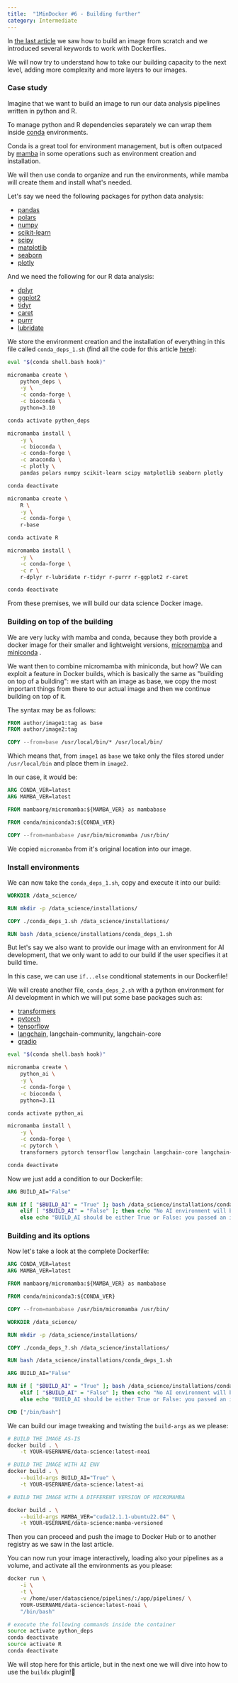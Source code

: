```yaml
---
title:  "1MinDocker #6 - Building further"
category: Intermediate 
---
```


In [the last article](https://dev.to/astrabert/1mindocker-5-build-and-push-a-docker-image-1kpm) we saw how to build an image from scratch and we introduced several keywords to work with Dockerfiles. 

We will now try to understand how to take our building capacity to the next level, adding more complexity and more layers to our images.

### Case study

Imagine that we want to build an image to run our data analysis pipelines written in python and R.

To manage python and R dependencies separately we can wrap them inside [conda](https://docs.conda.io/projects/conda/en/latest/index.html) environments.

Conda is a great tool for environment management, but is often outpaced by [mamba](https://mamba.readthedocs.io/en/latest/installation/mamba-installation.html) in some operations such as environment creation and installation.

We will then use conda to organize and run the environments, while mamba will create them and install what's needed.

Let's say we need the following packages for python data analysis:

+ [pandas](https://pandas.pydata.org/)
+ [polars](https://pola.rs/)
+ [numpy](https://numpy.org/)
+ [scikit-learn](https://scikit-learn.org/stable/)
+ [scipy](https://scipy.org)
+ [matplotlib](https://matplotlib.org/)
+ [seaborn](https://seaborn.pydata.org/)
+ [plotly](https://plotly.com/python/)

And we need the following for our R data analysis:

- [dplyr](https://dplyr.tidyverse.org/)
- [ggplot2](https://ggplot2.tidyverse.org/)
- [tidyr](https://tidyr.tidyverse.org/)
- [caret](https://topepo.github.io/caret/)
- [purrr](https://purrr.tidyverse.org/)
- [lubridate](https://lubridate.tidyverse.org/)

We store the environment creation and the installation of everything in this file called `conda_deps_1.sh` (find all the code for this article [here](https://github.com/AstraBert/1minDocker/tree/master/code_snippets/build_an_image_2)):

```bash
eval "$(conda shell.bash hook)"

micromamba create \
    python_deps \
    -y \
    -c conda-forge \
    -c bioconda \
    python=3.10

conda activate python_deps

micromamba install \
    -y \
    -c bioconda \
    -c conda-forge \
    -c anaconda \
    -c plotly \
    pandas polars numpy scikit-learn scipy matplotlib seaborn plotly

conda deactivate

micromamba create \
    R \
    -y \
    -c conda-forge \
    r-base

conda activate R

micromamba install \
    -y \
    -c conda-forge \
    -c r \
    r-dplyr r-lubridate r-tidyr r-purrr r-ggplot2 r-caret

conda deactivate  
```
From these premises, we will build our data science Docker image. 

### Building on top of the building

We are very lucky with mamba and conda, because they both provide a docker image for their smaller and lightweight versions, [micromamba](https://hub.docker.com/r/mambaorg/micromamba) and [miniconda](https://hub.docker.com/r/conda/miniconda3/) . 

We want then to combine micromamba with miniconda, but how? We can exploit a feature in Docker builds, which is basically the same as "building on top of a building": we start with an image as base, we copy the most important things from there to our actual image and then we continue building on top of it. 

The syntax may be as follows: 

```Dockerfile
FROM author/image1:tag as base
FROM author/image2:tag

COPY --from=base /usr/local/bin/* /usr/local/bin/
```

Which means that, from `image1` as `base` we take only the files stored under `/usr/local/bin` and place them in `image2`. 

In our case, it would be:

```Dockerfile
ARG CONDA_VER=latest
ARG MAMBA_VER=latest

FROM mambaorg/micromamba:${MAMBA_VER} as mambabase

FROM conda/miniconda3:${CONDA_VER} 

COPY --from=mambabase /usr/bin/micromamba /usr/bin/
```

We copied `micromamba` from it's original location into our image.

### Install environments

We can now take the `conda_deps_1.sh`, copy and execute it into our build:

```Dockerfile
WORKDIR /data_science/

RUN mkdir -p /data_science/installations/

COPY ./conda_deps_1.sh /data_science/installations/

RUN bash /data_science/installations/conda_deps_1.sh
```

But let's say we also want to provide our image with an environment for AI development, that we only want to add to our build if the user specifies it at build time.

In this case, we can use `if...else` conditional statements in our Dockerfile!

We will create another file, `conda_deps_2.sh` with a python environment for AI development in which we will put some base packages such as:

- [transformers](https://huggingface.co/docs/transformers/en/index)
- [pytorch](https://pytorch.org/)
- [tensorflow](https://www.tensorflow.org/learn)
- [langchain](https://www.langchain.com/), langchain-community, langchain-core
- [gradio](https://gradio.app)

```bash
eval "$(conda shell.bash hook)"

micromamba create \
    python_ai \
    -y \
    -c conda-forge \
    -c bioconda \
    python=3.11

conda activate python_ai

micromamba install \
    -y \
    -c conda-forge \
    -c pytorch \
    transformers pytorch tensorflow langchain langchain-core langchain-community gradio

conda deactivate
```

Now we just add a condition to our Dockerfile:

```Dockerfile
ARG BUILD_AI="False"

RUN if [ "$BUILD_AI" = "True" ]; bash /data_science/installations/conda_deps_2.sh; \
    elif [ "$BUILD_AI" = "False" ]; then echo "No AI environment will be built"; \
    else echo "BUILD_AI should be either True or False: you passed an invalid value, thus no AI environment will be built"; fi
```

### Building and its options

Now let's take a look at the complete Dockerfile:

```Dockerfile
ARG CONDA_VER=latest
ARG MAMBA_VER=latest

FROM mambaorg/micromamba:${MAMBA_VER} as mambabase

FROM conda/miniconda3:${CONDA_VER} 

COPY --from=mambabase /usr/bin/micromamba /usr/bin/

WORKDIR /data_science/

RUN mkdir -p /data_science/installations/

COPY ./conda_deps_?.sh /data_science/installations/

RUN bash /data_science/installations/conda_deps_1.sh

ARG BUILD_AI="False"

RUN if [ "$BUILD_AI" = "True" ]; bash /data_science/installations/conda_deps_2.sh; \
    elif [ "$BUILD_AI" = "False" ]; then echo "No AI environment will be built"; \
    else echo "BUILD_AI should be either True or False: you passed an invalid value, thus no AI environment will be built"; fi

CMD ["/bin/bash"]
```

We can build our image tweaking and twisting the `build-args` as we please:

```bash
# BUILD THE IMAGE AS-IS
docker build . \
    -t YOUR-USERNAME/data-science:latest-noai

# BUILD THE IMAGE WITH AI ENV
docker build . \
    --build-args BUILD_AI="True" \
    -t YOUR-USERNAME/data-science:latest-ai

# BUILD THE IMAGE WITH A DIFFERENT VERSION OF MICROMAMBA

docker build . \
    --build-args MAMBA_VER="cuda12.1.1-ubuntu22.04" \
    -t YOUR-USERNAME/data-science:mamba-versioned
```

Then you can proceed and push the image to Docker Hub or to another registry as we saw in the last article.

You can now run your image interactively, loading also your pipelines as a volume, and activate all the environments as you please:

```bash
docker run \
    -i \
    -t \
    -v /home/user/datascience/pipelines/:/app/pipelines/ \
    YOUR-USERNAME/data-science:latest-noai \
    "/bin/bash"

# execute the following commands inside the container
source activate python_deps
conda deactivate 
source activate R
conda deactivate
```

We will stop here for this article, but in the next one we will dive into how to use the `buildx` plugin!🥰 

